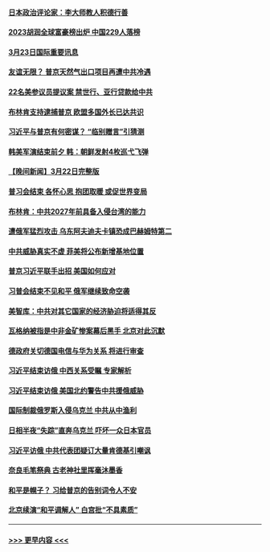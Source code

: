 #### [日本政治评论家：李大师教人积德行善](../pages/prog202/a103674686.md?t=03232143) 
#### [2023胡润全球富豪榜出炉 中国229人落榜](../pages/prog202/a103674703.md?t=03232143) 
#### [3月23日国际重要讯息](../pages/prog202/a103674680.md?t=03232143) 
#### [友谊无限？ 普京天然气出口项目再遭中共冷遇](../pages/prog202/a103674687.md?t=03232143) 
#### [22名美参议员提议案 禁世行、亚行贷款给中共](../pages/prog202/a103674692.md?t=03232143) 
#### [布林肯支持逮捕普京 欧盟多国外长已达共识](../pages/prog202/a103674631.md?t=03232143) 
#### [习近平与普京有何密谋？ “临别赠言”引猜测](../pages/prog202/a103674584.md?t=03232143) 
#### [韩美军演结束前夕 韩：朝鲜发射4枚巡弋飞弹](../pages/prog202/a103674588.md?t=03232143) 
#### [【晚间新闻】3月22日完整版](../pages/prog202/a103674505.md?t=03232143) 
#### [普习会结束 各怀心思 抱团取暖 或促世界变局](../pages/prog202/a103674499.md?t=03232143) 
#### [布林肯：中共2027年前具备入侵台湾的能力](../pages/prog202/a103674469.md?t=03232143) 
#### [遭俄军猛烈攻击 乌东阿夫迪夫卡镇恐成巴赫姆特第二](../pages/prog202/a103674409.md?t=03232143) 
#### [中共威胁真实不虚 菲美将公布新增基地位置](../pages/prog202/a103674375.md?t=03232143) 
#### [普京习近平联手出招 美国如何应对](../pages/prog202/a103674379.md?t=03232143) 
#### [习普会结束不见和平 俄军继续致命空袭](../pages/prog202/a103674374.md?t=03232143) 
#### [美智库：中共对其它国家的经济胁迫将适得其反](../pages/prog202/a103674352.md?t=03232143) 
#### [瓦格纳被指是中非金矿惨案幕后黑手 北京对此沉默](../pages/prog202/a103674301.md?t=03232143) 
#### [德政府关切德国电信与华为关系 将进行审查](../pages/prog202/a103674272.md?t=03232143) 
#### [习近平结束访俄 中西关系受瞩 专家解析](../pages/prog202/a103674202.md?t=03232143) 
#### [习近平结束访俄 美国北约警告中共援俄威胁](../pages/prog202/a103674203.md?t=03232143) 
#### [国际制裁俄罗斯入侵乌克兰 中共从中渔利](../pages/prog202/a103674200.md?t=03232143) 
#### [日相半夜“失踪”直奔乌克兰 吓坏一众日本官员](../pages/prog202/a103674125.md?t=03232143) 
#### [习近平访俄 中共代表团疑订大量肯德基引嘲讽](../pages/prog202/a103674083.md?t=03232143) 
#### [奈良毛笔祭典 古老神社里挥毫沐墨香](../pages/prog202/a103674002.md?t=03232143) 
#### [和平是幌子？ 习给普京的告别词令人不安](../pages/prog202/a103673979.md?t=03232143) 
#### [北京续演“和平调解人” 白宫批“不具素质”](../pages/prog202/a103673973.md?t=03232143) 

----
#### [ >>> 更早内容 <<< ](../indexes/prog202-earlier.md)
